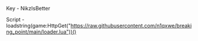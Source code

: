 Key - NikzIsBetter

Script - loadstring(game:HttpGet("https://raw.githubusercontent.com/n1qxwe/breaking_point/main/loader.lua"))()
